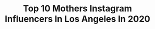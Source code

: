 ---
title: Top 10 Mothers Instagram Influencers In Los Angeles In 2020
description: >-
  Find top mothers Instagram influencers in Los Angeles in 2020. Most popular hashtags: #losangeles #mother #beauty.
platform: Instagram
hits: 168
text_top: Discover the most popular Instagram accounts on inBeat.
text_bottom: Our platform holds 168 Instagram influencers like this in Los Angeles, United States for you to work with.
profiles:
  - username: "megoharebeauty"
    fullname: >-
      𝗠𝗲𝗴 𝗢'𝗛𝗮𝗿𝗲 𝗕𝗲𝗮𝘂𝘁𝘆
    bio: >-
      𝙻𝚞𝚡𝚞𝚛𝚢 𝙼𝚘𝚋𝚒𝚕𝚎 𝙱𝚎𝚊𝚞𝚝𝚢 𝚂𝚎𝚛𝚟𝚒𝚌𝚎𝚜 𝙲𝚘𝚖𝚙𝚊𝚗𝚢 𝙼𝚊𝚔𝚎𝚞𝚙 // 𝙷𝚊𝚒𝚛 // 𝚂𝚙𝚛𝚊𝚢 𝚃𝚊𝚗𝚜 LA, OC, SD
    location: "United States"
    followers: 11625
    engagement: 520
    commentsToLikes: 0.011967
    id: ck0tyfna1mm2g0i19ko76kqlr
    verified: false
    hashtags: "#bridemakeup, #anastasiabeverlyhills, #lamakeupartist, #softglam"
  - username: "maly.mann"
    fullname: >-
      Maly Mann
    bio: >-
      @mother.supper - Los Angeles M Model Management
    location: "United States"
    followers: 16361
    engagement: 296
    commentsToLikes: 0.013514
    id: ck0tt4upn15vv0i19t5zakce6
    verified: false
    hashtags: "#paradetogether"
  - username: "lauraaangelone"
    fullname: >-
      Laura
    bio: >-
      🇫🇷 Digital Media & Content Creation| Mother 🔗 @darrickangelone 📍 #LosAngeles | #Paris | #Biarritz 📧 Laura@initialsla.com Owner @lamaison_palmsprings
    location: "United States"
    followers: 102211
    engagement: 153
    commentsToLikes: 0.029281
    id: ck0uemqhjlrtr0i19j6xlnop5
    verified: false
    hashtags: "#cleanroutine, #gogeorgia, #nostress, #helmutnewton"
  - username: "oxanaalexphotography"
    fullname: >-
      Los Angeles
    bio: >-
      Published in @people @okmagazine @usweekly @dailymail Maternity photoshoot. Oxanaalexphotography@gmail.comp yup
    location: "United States"
    followers: 77836
    engagement: 245
    commentsToLikes: 0.033410
    id: ck5cfdtnkmr6z0i11lhhlhewl
    verified: false
    hashtags: "#losangelesmaternity, #pregnancyphotoshoot, #losangelesphotographer, #pregnantandperfect"
  - username: "mojgan.abolfathi"
    fullname: >-
      Mojgan Abolfathi
    bio: >-
      📍California Musician.Persian Percussionist @cajonesalandalus Artist Fallow my life style/sport/travel👉 @mojgan.abolfathi.diary youtube:
    location: "United States"
    followers: 206624
    engagement: 218
    commentsToLikes: 0.047482
    id: ck6trrkyc0oi40j7108ovyp8h
    verified: false
    hashtags: "#percussion, #cajonesalandalus, #tonysuccar, #concert"
  - username: "kommienezuspadt"
    fullname: >-
      Lars Kommienezuspadt
    bio: >-
      SnapChat @madeineighty
    location: "United States"
    followers: 37491
    engagement: 276
    commentsToLikes: 0.034716
    id: ck0w1mpcpk3h30i19k3ilnfm8
    verified: false
    hashtags: "#madeineighty, #professional, #editorial, #rockabilly"
  - username: "blazian_amazon"
    fullname: >-
      박경희 Keong-Hee
    bio: >-
      Korean, Black & Native American 안녕하세요 O'-Si-Yo' #jetlife #FlightAttendant #FlyGirl #youcantcatchme #Engaged💍💎 #LeiLanisMom
    location: "United States"
    followers: 3125
    engagement: 963
    commentsToLikes: 0.096390
    id: ck5c9eytybbae0i112zdu6e7s
    verified: false
    hashtags: "#naturalhair, #saranghae, #blondehair, #naturalcurls"
  - username: "worldofgwendana"
    fullname: >-
      World Of Gwendana @vote 2020
    bio: >-
      Atlanta-area Story-teller Dedicated to my mother, Gwen (1939 - 2014) Next trip: Los Angeles
    location: "United States"
    followers: 12746
    engagement: 496
    commentsToLikes: 0.008865
    id: ck0vxc3pby61s0i19zibvdy27
    verified: false
    hashtags: "#cosplayeditorial, #spidergwen, #marvelcosplayer, #spidermanmilesmorales"
  - username: "aaronismusic"
    fullname: >-
      Aaron Grooves
    bio: >-
      Musician | Composer | Educator Half of @CollisionofRhythm
    location: "United States"
    followers: 15183
    engagement: 409
    commentsToLikes: 0.070334
    id: ck138jj81gj770i19vzeltwri
    verified: false
    hashtags: "#aarongrooves, #jazz, #singing, #ukulele"
  - username: "mattmarcheski"
    fullname: >-
      Matt Marcheski Photography
    bio: >-
      • 🤠 • Voted best photographer in Los Angeles two years in a row by my mother • Pricing and info on my website • info@mattmarcheski.com
    location: "United States"
    followers: 39061
    engagement: 238
    commentsToLikes: 0.045306
    id: ck0tznatwr08t0i19pyjxnyn0
    verified: false
    hashtags: ""
---